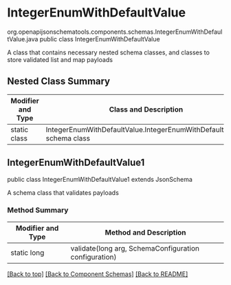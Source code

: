 # IntegerEnumWithDefaultValue
org.openapijsonschematools.components.schemas.IntegerEnumWithDefaultValue.java
public class IntegerEnumWithDefaultValue

A class that contains necessary nested schema classes, and classes to store validated list and map payloads

## Nested Class Summary
| Modifier and Type | Class and Description |
| ----------------- | ---------------------- |
| static class | IntegerEnumWithDefaultValue.IntegerEnumWithDefaultValue1<br> schema class |

## IntegerEnumWithDefaultValue1
public class IntegerEnumWithDefaultValue1
extends JsonSchema

A schema class that validates payloads

### Method Summary
| Modifier and Type | Method and Description |
| ----------------- | ---------------------- |
| static long | validate(long arg, SchemaConfiguration configuration) |

[[Back to top]](#top) [[Back to Component Schemas]](../../../README.md#Component-Schemas) [[Back to README]](../../../README.md)
